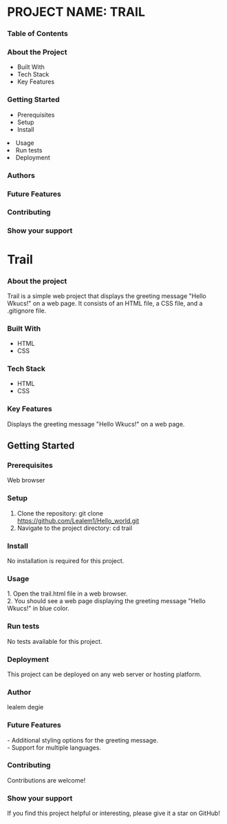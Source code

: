 <html>
  <head>
  <h1>PROJECT NAME: TRAIL</h1>
  </head>
  <body>
<h3><b>Table of Contents</b></h3>
<h3>About the Project</h3>
<ul type=About the Project >
  <li>Built With</li>
  <li>Tech Stack</li>
  <li>Key Features</li>
 </ul>
<h3>Getting Started</h3>
<ul type=Getting Started>
<li>Prerequisites</li>
<li>Setup</li>
<li>Install</ul>
<li>Usage</li>
<li>Run tests</li>
<li>Deployment</li>
  </ul>
<h3>Authors</h3>
<h3>Future Features</h3>
<h3>Contributing</h3>
<h3>Show your support</h3>
    
<h1>Trail</h1>

<h3>About the project</h3>
<p>Trail is a simple web project that displays the greeting message "Hello Wkucs!" on a web page. It consists of an HTML file, a CSS file, and a .gitignore file.</p>

<h3>Built With</h3>
<ul type=Built With>
<li>HTML</li>
<li>CSS</li>
</ul>
<h3>Tech Stack</h3>
<ul type=Tech Stack>
<li>HTML</li>
<li>CSS</li>
</ul>
<h3>Key Features</h3>
<p>
  Displays the greeting message "Hello Wkucs!" on a web page.
</p>

<h2>Getting Started</h2>
<h3>Prerequisites</h3>
<p>Web browser</p>

<h3>Setup</h3>

1. Clone the repository: git clone <https://github.com/Lealem1/Hello_world.git>
2. Navigate to the project directory: cd trail

<h3>Install</h3>
<p>
  No installation is required for this project.
</p>
<h3>Usage</h3>
<p>
1. Open the trail.html file in a web browser.
  <br>
2. You should see a web page displaying the greeting message "Hello Wkucs!" in blue color.
</p>
  
<h3>Run tests</h3>
<p>
No tests available for this project.
</p>
<h3>Deployment</h3>
<p>
This project can be deployed on any web server or hosting platform.
</p>
<h3>Author</h3>
<p>
 lealem degie
</p>
<h3>Future Features</h3>
<p>
- Additional styling options for the greeting message.
  <br>
- Support for multiple languages.
</p>
<h3>Contributing</h3>
<p>
Contributions are welcome!
</p>
<h3>Show your support</h3>
<p>
If you find this project helpful or interesting, please give it a star on GitHub!
</p>
</body>
</html>
